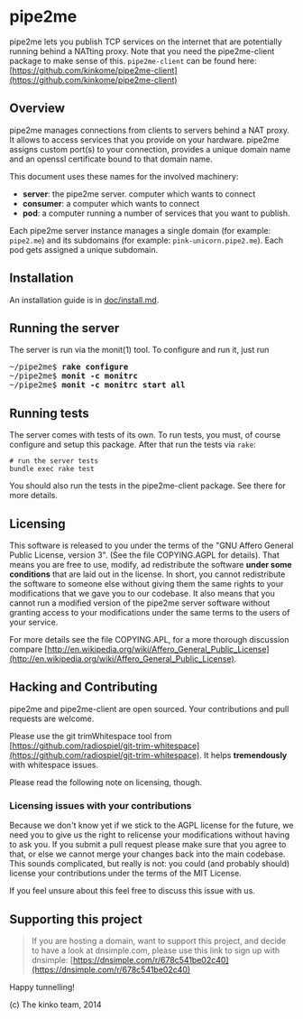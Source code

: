 # pipe2me

pipe2me lets you publish TCP services on the internet that are potentially running behind
a NATting proxy. Note that you need the pipe2me-client package to make sense of this.
`pipe2me-client` can be found here: [https://github.com/kinkome/pipe2me-client](https://github.com/kinkome/pipe2me-client)

## Overview

pipe2me manages connections from clients to servers behind a NAT proxy. It allows to
access services that you provide on your hardware. pipe2me assigns custom port(s) to
your connection, provides a unique domain name and an openssl certificate bound to
that domain name.

This document uses these names for the involved machinery:

- **server**: the pipe2me server.
 computer which wants to connect
- **consumer**: a computer which wants to connect
- **pod**: a computer running a number of services that you want to publish.

Each pipe2me server instance manages a single domain (for example: `pipe2.me`) and its
subdomains (for example: `pink-unicorn.pipe2.me`). Each pod gets assigned a unique
subdomain.

## Installation

An installation guide is in [doc/install.md](https://github.com/kinkome/pipe2me/blob/master/doc/install.md).

## Running the server

The server is run via the monit(1) tool. To configure and run it, just run

<pre>
~/pipe2me$ <b>rake configure</b>
~/pipe2me$ <b>monit -c monitrc</b>
~/pipe2me$ <b>monit -c monitrc start all</b>
</pre>

## Running tests

The server comes with tests of its own. To run tests, you must, of course configure
and setup this package. After that run the tests via `rake`:

    # run the server tests
    bundle exec rake test

You should also run the tests in the pipe2me-client package. See there for more details.

## Licensing

This software is released to you under the terms of the "GNU Affero General
Public License, version 3". (See the file COPYING.AGPL for details). That
means you are free to use, modify, ad redistribute the software **under
some conditions** that are laid out in the license. In short, you cannot
redistribute the software to someone else without giving them the same
rights to your modifications that we gave you to our codebase.
It also means that you cannot run a modified version of the pipe2me server
software without granting access to your modifications under the same terms
to the users of your service.

For more details see the file COPYING.APL, for a more thorough discussion compare [http://en.wikipedia.org/wiki/Affero_General_Public_License](http://en.wikipedia.org/wiki/Affero_General_Public_License).

## Hacking and Contributing

pipe2me and pipe2me-client are open sourced. Your contributions and pull requests are
welcome.

Please use the git trimWhitespace tool from [https://github.com/radiospiel/git-trim-whitespace](https://github.com/radiospiel/git-trim-whitespace). It helps **tremendously** with whitespace issues.

Please read the following note on licensing, though.

### Licensing issues with your contributions

Because we don't know yet if we stick to the AGPL license for the future,
we need you to give us the right to relicense your modifications without having
to ask you. If you submit a pull request please make sure that you agree to that,
or else we cannot merge your changes back into the main codebase. This sounds
complicated, but really is not: you could (and probably should) license your
contributions under the terms of the MIT License.

If you feel unsure about this feel free to discuss this issue with us.
## Supporting this project

> If you are hosting a domain, want to support this project, and decide to have a look
> at dnsimple.com, please use this link to sign up with dnsimple:
> [https://dnsimple.com/r/678c541be02c40](https://dnsimple.com/r/678c541be02c40)


Happy tunnelling!

(c) The kinko team, 2014


